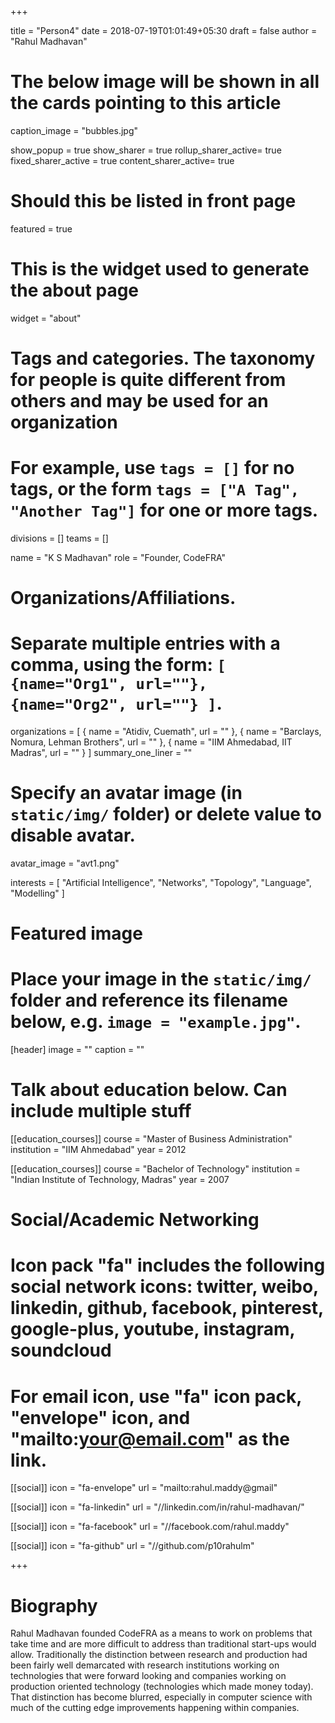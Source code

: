 +++

title = "Person4"
date = 2018-07-19T01:01:49+05:30
draft = false
author = "Rahul Madhavan"

# The below image will be shown in all the cards pointing to this article
caption_image = "bubbles.jpg"

show_popup = true
show_sharer = true
rollup_sharer_active= true
fixed_sharer_active = true
content_sharer_active= true

# Should this be listed in front page
featured = true

# This is the widget used to generate the about page
widget = "about"

# Tags and categories. The taxonomy for people is quite different from others and may be used for an organization
# For example, use `tags = []` for no tags, or the form `tags = ["A Tag", "Another Tag"]` for one or more tags.
divisions = []
teams = []


name = "K S Madhavan"
role = "Founder, CodeFRA"

# Organizations/Affiliations.
#   Separate multiple entries with a comma, using the form: `[ {name="Org1", url=""}, {name="Org2", url=""} ]`.
organizations = [
                        { name = "Atidiv, Cuemath", url = "" },
                        { name = "Barclays, Nomura, Lehman Brothers", url = "" },
                        { name = "IIM Ahmedabad, IIT Madras", url = "" }
                ]
summary_one_liner = ""

# Specify an avatar image (in `static/img/` folder) or delete value to disable avatar.
avatar_image = "avt1.png"


interests =     [
                    "Artificial Intelligence",
                    "Networks",
                    "Topology",
                    "Language",
                    "Modelling"
                ]


# Featured image
# Place your image in the `static/img/` folder and reference its filename below, e.g. `image = "example.jpg"`.
[header]
    image = ""
    caption = ""

# Talk about education below. Can include multiple stuff
[[education_courses]]
      course = "Master of Business Administration"
      institution = "IIM Ahmedabad"
      year = 2012

[[education_courses]]
      course = "Bachelor of Technology"
      institution = "Indian Institute of Technology, Madras"
      year = 2007


# Social/Academic Networking
#
# Icon pack "fa" includes the following social network icons: twitter, weibo, linkedin, github, facebook, pinterest, google-plus, youtube, instagram, soundcloud
#   For email icon, use "fa" icon pack, "envelope" icon, and "mailto:your@email.com" as the link.


[[social]]
    icon = "fa-envelope"
    url = "mailto:rahul.maddy@gmail"

[[social]]
    icon = "fa-linkedin"
    url = "//linkedin.com/in/rahul-madhavan/"

[[social]]
    icon = "fa-facebook"
    url = "//facebook.com/rahul.maddy"

[[social]]
    icon = "fa-github"
    url = "//github.com/p10rahulm"

+++
# Biography

Rahul Madhavan founded CodeFRA as a means to work on problems that take time and are more difficult to address than traditional start-ups would allow. Traditionally the distinction between research and production had been fairly well demarcated with research institutions working on technologies that were forward looking and companies working on production oriented technology (technologies which made money today). That distinction has become blurred, especially in computer science with much of the cutting edge improvements happening within companies.
